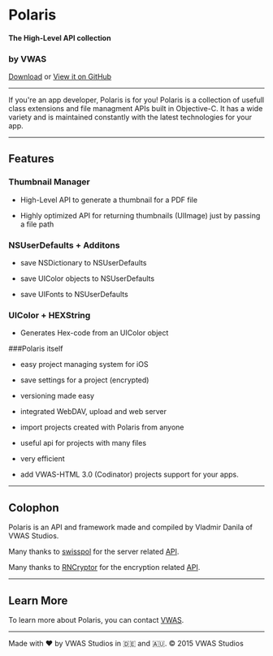 # Polaris



#### The High-Level API collection 



### by VWAS



[Download](https://github.com/VWAS/Polaris/archive/master.zip) or [View it on GitHub](https://github.com/VWAS/Polaris/tree/master)



-----



If you're an app developer, Polaris is for you! Polaris is a collection of usefull class extensions and file managment APIs built in Objective-C. It has a wide variety and is maintained constantly with the latest technologies for your app.


-----



## Features



### Thumbnail Manager

- High-Level API to generate a thumbnail for a PDF file

- Highly optimized API for returning thumbnails (UIImage) just by passing a file path



### NSUserDefaults + Additons

- save NSDictionary to NSUserDefaults 

- save UIColor objects to NSUserDefaults

- save UIFonts to NSUserDefaults


### UIColor + HEXString

- Generates Hex-code from an UIColor object


###Polaris itself

- easy project managing system for iOS

- save settings for a project (encrypted)

- versioning made easy 

- integrated WebDAV, upload and web server

- import projects created with Polaris from anyone

- useful api for projects with many files

- very efficient

- add VWAS-HTML 3.0 (Codinator) projects support for your apps.




-----



## Colophon



Polaris is an API and framework made and compiled by Vladmir Danila of VWAS Studios.



Many thanks to [swisspol](https://github.com/swisspol) for the server related [API](https://github.com/swisspol/GCDWebServer).

Many thanks to [RNCryptor](https://github.com/RNCryptor) for the encryption related [API](https://github.com/RNCryptor/RNCryptor).




-----

## Learn More



To learn more about Polaris, you can contact [VWAS](mailto:vwas@vwas.pfweb.eu).



-----



Made with ❤️ by VWAS Studios in 🇩🇪 and 🇦🇺. &copy; 2015 VWAS Studios
